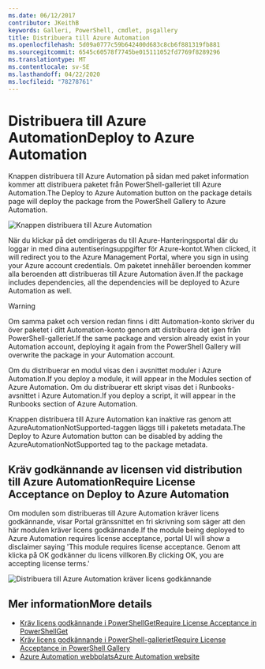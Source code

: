 ```yaml
---
ms.date: 06/12/2017
contributor: JKeithB
keywords: Galleri, PowerShell, cmdlet, psgallery
title: Distribuera till Azure Automation
ms.openlocfilehash: 5d09a0777c59b642400d683c8cb6f881319fb881
ms.sourcegitcommit: 6545c60578f7745be015111052fd7769f8289296
ms.translationtype: MT
ms.contentlocale: sv-SE
ms.lasthandoff: 04/22/2020
ms.locfileid: "78278761"
---
```

# <a name="deploy-to-azure-automation"></a><span data-ttu-id="a8c15-103">Distribuera till Azure Automation</span><span class="sxs-lookup"><span data-stu-id="a8c15-103">Deploy to Azure Automation</span></span>

<span data-ttu-id="a8c15-104">Knappen distribuera till Azure Automation på sidan med paket information kommer att distribuera paketet från PowerShell-galleriet till Azure Automation.</span><span class="sxs-lookup"><span data-stu-id="a8c15-104">The Deploy to Azure Automation button on the package details page will deploy the package from the PowerShell Gallery to Azure Automation.</span></span>

![Knappen distribuera till Azure Automation](media/deploy-to-azure-automation/DeployToAzureAutomationButton.png)

<span data-ttu-id="a8c15-106">När du klickar på det omdirigeras du till Azure-Hanteringsportal där du loggar in med dina autentiseringsuppgifter för Azure-kontot.</span><span class="sxs-lookup"><span data-stu-id="a8c15-106">When clicked, it will redirect you to the Azure Management Portal, where you sign in using your Azure account credentials.</span></span>
<span data-ttu-id="a8c15-107">Om paketet innehåller beroenden kommer alla beroenden att distribueras till Azure Automation även.</span><span class="sxs-lookup"><span data-stu-id="a8c15-107">If the package includes dependencies, all the dependencies will be deployed to Azure Automation as well.</span></span>

> [!WARNING]
> <span data-ttu-id="a8c15-108">Om samma paket och version redan finns i ditt Automation-konto skriver du över paketet i ditt Automation-konto genom att distribuera det igen från PowerShell-galleriet.</span><span class="sxs-lookup"><span data-stu-id="a8c15-108">If the same package and version already exist in your Automation account, deploying it again from the PowerShell Gallery will overwrite the package in your Automation account.</span></span>

<span data-ttu-id="a8c15-109">Om du distribuerar en modul visas den i avsnittet moduler i Azure Automation.</span><span class="sxs-lookup"><span data-stu-id="a8c15-109">If you deploy a module, it will appear in the Modules section of Azure Automation.</span></span>  <span data-ttu-id="a8c15-110">Om du distribuerar ett skript visas det i Runbooks-avsnittet i Azure Automation.</span><span class="sxs-lookup"><span data-stu-id="a8c15-110">If you deploy a script, it will appear in the Runbooks section of Azure Automation.</span></span>

<span data-ttu-id="a8c15-111">Knappen distribuera till Azure Automation kan inaktive ras genom att AzureAutomationNotSupported-taggen läggs till i paketets metadata.</span><span class="sxs-lookup"><span data-stu-id="a8c15-111">The Deploy to Azure Automation button can be disabled by adding the AzureAutomationNotSupported tag to the package metadata.</span></span>

## <a name="require-license-acceptance-on-deploy-to-azure-automation"></a><span data-ttu-id="a8c15-112">Kräv godkännande av licensen vid distribution till Azure Automation</span><span class="sxs-lookup"><span data-stu-id="a8c15-112">Require License Acceptance on Deploy to Azure Automation</span></span>

<span data-ttu-id="a8c15-113">Om modulen som distribueras till Azure Automation kräver licens godkännande, visar Portal gränssnittet en fri skrivning som säger att den här modulen kräver licens godkännande.</span><span class="sxs-lookup"><span data-stu-id="a8c15-113">If the module being deployed to Azure Automation requires license acceptance, portal UI will show a disclaimer saying 'This module requires license acceptance.</span></span> <span data-ttu-id="a8c15-114">Genom att klicka på OK godkänner du licens villkoren.</span><span class="sxs-lookup"><span data-stu-id="a8c15-114">By clicking OK, you are accepting license terms.'</span></span>

![Distribuera till Azure Automation kräver licens godkännande](media/deploy-to-azure-automation/DeployToAzureAutomationRequireLicenseAcceptanceDisclaimer.png)

## <a name="more-details"></a><span data-ttu-id="a8c15-116">Mer information</span><span class="sxs-lookup"><span data-stu-id="a8c15-116">More details</span></span>

- [<span data-ttu-id="a8c15-117">Kräv licens godkännande i PowerShellGet</span><span class="sxs-lookup"><span data-stu-id="a8c15-117">Require License Acceptance in PowerShellGet</span></span>](../../concepts/module-license-acceptance.md)
- [<span data-ttu-id="a8c15-118">Kräv licens godkännande i PowerShell-galleriet</span><span class="sxs-lookup"><span data-stu-id="a8c15-118">Require License Acceptance in PowerShell Gallery</span></span>](packages-that-require-license-acceptance.md)
- [<span data-ttu-id="a8c15-119">Azure Automation webbplats</span><span class="sxs-lookup"><span data-stu-id="a8c15-119">Azure Automation website</span></span>](https://azure.microsoft.com/services/automation/)
